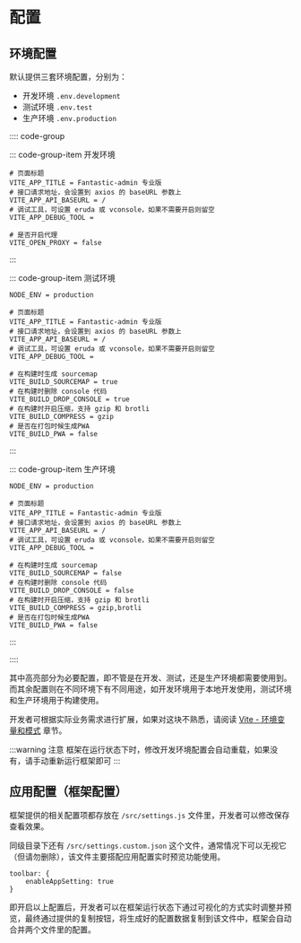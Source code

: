 # 配置

## 环境配置

默认提供三套环境配置，分别为：

- 开发环境 `.env.development`
- 测试环境 `.env.test`
- 生产环境 `.env.production`

:::: code-group

::: code-group-item 开发环境
```dot:no-line-numbers {1-6}
# 页面标题
VITE_APP_TITLE = Fantastic-admin 专业版
# 接口请求地址，会设置到 axios 的 baseURL 参数上
VITE_APP_API_BASEURL = /
# 调试工具，可设置 eruda 或 vconsole，如果不需要开启则留空
VITE_APP_DEBUG_TOOL =

# 是否开启代理
VITE_OPEN_PROXY = false
```
:::

::: code-group-item 测试环境
```dot:no-line-numbers {3-8}
NODE_ENV = production

# 页面标题
VITE_APP_TITLE = Fantastic-admin 专业版
# 接口请求地址，会设置到 axios 的 baseURL 参数上
VITE_APP_API_BASEURL = /
# 调试工具，可设置 eruda 或 vconsole，如果不需要开启则留空
VITE_APP_DEBUG_TOOL =

# 在构建时生成 sourcemap
VITE_BUILD_SOURCEMAP = true
# 在构建时删除 console 代码
VITE_BUILD_DROP_CONSOLE = true
# 在构建时开启压缩，支持 gzip 和 brotli
VITE_BUILD_COMPRESS = gzip
# 是否在打包时候生成PWA
VITE_BUILD_PWA = false
```
:::

::: code-group-item 生产环境
```dot:no-line-numbers {3-8}
NODE_ENV = production

# 页面标题
VITE_APP_TITLE = Fantastic-admin 专业版
# 接口请求地址，会设置到 axios 的 baseURL 参数上
VITE_APP_API_BASEURL = /
# 调试工具，可设置 eruda 或 vconsole，如果不需要开启则留空
VITE_APP_DEBUG_TOOL =

# 在构建时生成 sourcemap
VITE_BUILD_SOURCEMAP = false
# 在构建时删除 console 代码
VITE_BUILD_DROP_CONSOLE = false
# 在构建时开启压缩，支持 gzip 和 brotli
VITE_BUILD_COMPRESS = gzip,brotli
# 是否在打包时候生成PWA
VITE_BUILD_PWA = false
```
:::

::::

其中高亮部分为必要配置，即不管是在开发、测试，还是生产环境都需要使用到。而其余配置则在不同环境下有不同用途，如开发环境用于本地开发使用，测试环境和生产环境用于构建使用。

开发者可根据实际业务需求进行扩展，如果对这块不熟悉，请阅读 [Vite - 环境变量和模式](https://cn.vitejs.dev/guide/env-and-mode.html) 章节。

:::warning 注意
框架在运行状态下时，修改开发环境配置会自动重载，如果没有，请手动重新运行框架即可
:::

## 应用配置（框架配置）

框架提供的相关配置项都存放在 `/src/settings.js` 文件里，开发者可以修改保存查看效果。

同级目录下还有 `/src/settings.custom.json` 这个文件，通常情况下可以无视它（但请勿删除），该文件主要搭配应用配置实时预览功能使用。

```js:no-line-numbers
toolbar: {
    enableAppSetting: true
}
```

即开启以上配置后，开发者可以在框架运行状态下通过可视化的方式实时调整并预览，最终通过提供的复制按钮，将生成好的配置数据复制到该文件中，框架会自动合并两个文件里的配置。